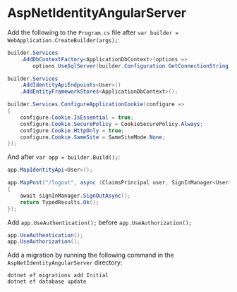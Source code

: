 # AspNetIdentityAngularServer

Add the following to the `Program.cs` file after `var builder = WebApplication.CreateBuilder(args);`:

```csharp
builder.Services
    .AddDbContextFactory<ApplicationDbContext>(options =>
        options.UseSqlServer(builder.Configuration.GetConnectionString("ApplicationDbContext")));

builder.Services
    .AddIdentityApiEndpoints<User>()
    .AddEntityFrameworkStores<ApplicationDbContext>();

builder.Services.ConfigureApplicationCookie(configure =>
{
    configure.Cookie.IsEssential = true;
    configure.Cookie.SecurePolicy = CookieSecurePolicy.Always;
    configure.Cookie.HttpOnly = true;
    configure.Cookie.SameSite = SameSiteMode.None;
});
```

And after `var app = builder.Build();`:

```csharp
app.MapIdentityApi<User>();

app.MapPost("/logout", async (ClaimsPrincipal user, SignInManager<User> signInManager) =>
{
    await signInManager.SignOutAsync();
    return TypedResults.Ok();
});
```

Add `app.UseAuthentication();` before `app.UseAuthorization();`
```csharp
app.UseAuthentication();
app.UseAuthorization();
```

Add a migration by running the following command in the `AspNetIdentityAngularServer` directory:

```pwsh
dotnet ef migrations add Initial
dotnet ef database update
```